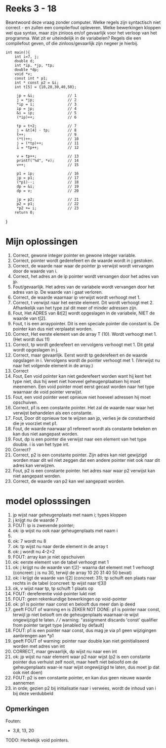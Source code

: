 # Reeks 3 - 18
Beantwoord deze vraag zonder computer. Welke regels zijn syntactisch niet correct - en zullen een compilerfout
opleveren. Welke bewerkingen kloppen wel qua syntax, maar zijn zinloos en/of gevaarlijk voor het verloop van het
programma.  Wat zit er uiteindelijk in de variabelen? Regels die een compilefout geven, of die zinloos/gevaarlijk
zijn negeer je hierbij.

    int main(){
        int i=7, j;
        double d;
        int *ip, *jp, *tp;
        double *dp;
        void *v;
        const int * p1;
        int * const p2 = &i;
        int t[5] = {10,20,30,40,50};

         jp = &i;               // 1
         j = *jp;               // 2
         *ip = i;               // 3
         ip = jp;               // 4
         &i = ip;               // 5
         (*ip)++;               // 6

         tp = t+2;              // 7
         j = &t[4] - tp;        // 8
         t++;                   // 9
         (*t)++;                // 10
         j = (*tp)++;           // 11
         i = *tp++;             // 12

         v = tp++;              // 13
         printf("%d", *v);      // 14
         v++;                   // 15

         p1 = ip;               // 16
         jp = p1;               // 17
         (*p1)--;               // 18
         dp = &i;               // 19
         dp = v;                // 20

         jp = p2;               // 21
         p2 = p1;               // 22
         *p2 += i;              // 23
        return 0;
}

# Mijn oplossingen 

1. Correct, gewone integer pointer en gewone integer variable.
2. Correct, pointer wordt gederefeert en de waarde wordt in j gestoken.
3. Correct, de waarde naar waar de pointer jp verwijst wordt vervangen door de waarde van i.
4. Correct, het adres an de ip pointer wordt vervangen door het adres van jp.
5. Fout/gevaarlijk. Het adres van de variabele wordt vervangen door het adres van ip. De waarde van i gaat verloren. 
6. Correct, de waarde waarnaar ip verwijst wordt verhoogt met 1.
7. Correct, t verwijst naar het eerste element. Dit wordt verhoogt met 2. Afhankelijk van het type zal dit meer of minder adressen zijn.
8. Fout, Het ADRES van &t[2] wordt opgeslagen in de variabele, NIET de waarde van t[2].
9. Fout, t is een arraypointer. Dit is een speciale pointer die constant is. De pointer kan dus niet verplaatst worden.
10. Correct, Het eerste element van de array T (10). Wordt verhoogt met 1. (Het wordt dus 11)
11. Correct, tp wordt gederefeert en vervolgens verhoogt met 1. Dit getal wordt opgeslagen in j.
12. Correct, maar gevaarlijk. Eerst wordt tp gederefeert en de waarde opgslagen in i. Vervolgens wordt de pointer verhoogt met 1. (Verwijst nu naar het volgende element in de array.)
13. Correct
14. Fout, Een void pointer kan niet gederefeert worden want hij kent het type niet, dus hij weet niet hoeveel geheugenplaatsen hij moet meenemen. 
    Een void pointer moet eerst gecast worden naar het type waarnaar de void pointer verwijst.
15. Fout, een void pointer weet opnieuw niet hoeveel adressen hij moet opschuiven. 
16. Correct, p1 is een constante pointer. Het zal de waarde naar waar het verwijst behandelen als een constante.
17. Fout, Door dit opnieuw toe te wijzen aan jp, verlies je de constantheid die je voorziet met p1. 
18. Fout, de waarde naarwaar p1 refereert wordt als constante bekeken en kan dus niet aangepast worden.
19. Fout, dp is een pointer die verwijst naar een element van het type double. i is van het type int. 
20. Correct?
21. Correct, p2 is een constante pointer. Zijn adres kan niet gewijzigd worden maar dit wil niet zeggen dat een andere pointer niet ook naar dit adres kan verwijzen. 
22. Fout, p2 is een constante pointer. het adres naar waar p2 verwijst kan niet aangepast worden.
23. Correct, de waarde van p2 kan wel aangepast worden. 

# model oplosssingen
1. jp wijst naar geheugenplaats met naam i; types kloppen
2. j krijgt nu de waarde 7
3. FOUT: ip is zwevende pointer;
4. ok: ip wijst nu ook naar geheugenplaats met naam i
5. 
6. ok: 7 wordt nu 8
7. ok: tp wijst nu naar derde element in de array t
8. ok: j wordt nu 4-2=2
9. FOUT: array kan je niet opschuiven
10. ok: eerste element van de tabel verhoogt met 1
11. ok: j krijgt nu de waarde van t[2]- waarna dat element met 1 verhoogt  
    (concreet: j is nu 30, terwijl de array 10 20 31 40 50 bevat)
12. ok: i krijgt de waarde van t[2] (concreet: 31); tp schuift een plaats naar rechts in de tabel (concreet: tp wijst naar t[3])
13. ok, v wijst naar tp, tp schuift 1 plaats op
14.  FOUT: dereferentie void-pointer lukt niet
15. FOUT: geen rekenkundige bewerkingen op void-pointer
16. ok: p1 is pointer naar const en belooft dus meer dan ip deed
17. geeft FOUT of warning en is ZEKER NOT DONE: p1 is pointer naar const, terwijl jp niet belooft om de geheugenplaats waarnaar-ie wijst  ongewijzigd te laten.                                           */
    /* warning: "assignment discards 'const' qualifier from  pointer target type [enabled by default]
18. FOUT: p1 is een pointer naar const, dus  mag je via p1 geen wijzigingen aanbrengen aan *p1
19. geeft FOUT of warning: pointer naar double kan niet geinitialiseerd worden met adres van int
20. CORRECT, maar gevaarlijk, dp wijst nu naar een int
21. ok: jp wijst nu naar element waar p2 naar wijst
    (p2 is een constante pointer dus verhuist zelf nooit, maar heeft niet beloofd
    om de geheugenplaats  waar-ie naar wijst ongewijzigd te laten, dus moet  jp dat ook niet doen)
22. FOUT: p2 is een constante  pointer,  en kan dus geen nieuwe waarde aannemen
23. in orde; gezien p2 bij initialisatie naar i verwees,
    wordt de inhoud van i bij deze verdubbeld

## Opmerkingen
Fouten: 
 - 3,8, 13, 20

TODO: Herbekijk void pointers.